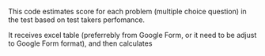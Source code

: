 This code estimates score for each problem (multiple choice question) in the test based on test takers perfomance.

It receives excel table (preferrebly from Google Form, or it need to be adjust to Google Form format), and then calculates  
